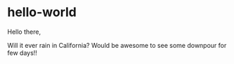 # hello-world

Hello there,

Will it ever rain in California? Would be awesome to see some downpour for few days!!
